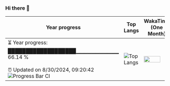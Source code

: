 ### Hi there 👋
| Year progress | Top Langs | WakaTime (One Month) |
| --- | --- | --- |
| <div>⏳ Year progress: <br> ███████████████████▁▁▁▁▁▁▁▁▁▁▁ 66.14 % <br> <br>⏰ Updated on 8/30/2024, 09:20:42 <br>![Progress Bar CI](https://github.com/yinloonga/yinloonga/actions/workflows/main.yml/badge.svg)</div> | ![Top Langs](https://github-readme-stats-one-bice.vercel.app/api/top-langs/?username=yinloonga&layout=compact&theme=dark&role=OWNER,ORGANIZATION_MEMBER,COLLABORATOR) | <img src="https://wakatime.com/share/@yinloonga/f920780c-f365-4860-b2d0-04bf2840a3f5.svg" width="80%" height="80%" /> |
